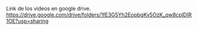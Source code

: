 Link de los videos en google drive. 
https://drive.google.com/drive/folders/1fE3G5Yh2EopbgKv5OzK_qw8cplDIR1OE?usp=sharing
